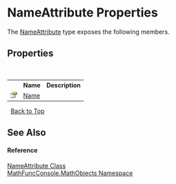 # NameAttribute Properties
 

The <a href="07278886-2c41-e1db-5ff8-d273191c3447">NameAttribute</a> type exposes the following members.


## Properties
&nbsp;<table><tr><th></th><th>Name</th><th>Description</th></tr><tr><td>![Public property](media/pubproperty.gif "Public property")</td><td><a href="46a74c74-4d3b-6e7c-9fc7-a4cc557c5dd0">Name</a></td><td /></tr></table>&nbsp;
<a href="#nameattribute-properties">Back to Top</a>

## See Also


#### Reference
<a href="07278886-2c41-e1db-5ff8-d273191c3447">NameAttribute Class</a><br /><a href="8745ab18-90ba-9b9b-5ed1-279bdfc5b1d4">MathFuncConsole.MathObjects Namespace</a><br />